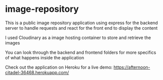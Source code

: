 # image-repository

This is a public image repository application using express for the backend server to handle requests and react for the front end to display the content

I used Cloudinary as a image hosting container to store and retrieve the images

You can look through the backend and frontend folders for more specifics of what happens inside the application

Check out the application on Heroku for a live demo: https://afternoon-citadel-36468.herokuapp.com/
